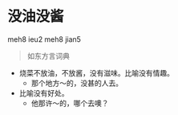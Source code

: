 # 没油没酱
meh8 ieu2 meh8 jian5
> 如东方言词典
- 烧菜不放油，不放酱，没有滋味。比喻没有情趣。
  - 那个地方～的，没甚的人去。
- 比喻没有好处。
  - 他那许～的，哪个去噢？

